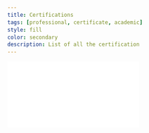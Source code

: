 ```yaml
---
title: Certifications
tags: [professional, certificate, academic]
style: fill
color: secondary
description: List of all the certification
---
```


![IRB_training](/assets/pngs/certification/Core_IRB_Training.pdf)
